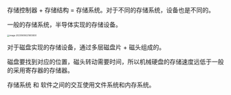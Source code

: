 存储控制器 + 存储结构 = 存储系统。对于不同的存储系统，设备也是不同的。

一般的存储系统，半导体实现的存储设备。

<img src="https://typra-pictures.oss-cn-beijing.aliyuncs.com/imgs/image-20230608221803830.png" alt="image-20230608221803830" style="zoom: 33%;" />

对于磁盘实现的存储设备，通过多层磁盘片 + 磁头组成的。

磁盘要找到对应的位置，磁头转动需要时间，所以机械硬盘的存储速度远低于一般的采用寄存器的存储器。



存储系统 和 软件之间的交互使用文件系统和内存系统。